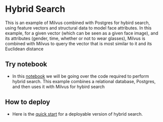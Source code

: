 # Hybrid Search 

This is an example of Milvus combined with Postgres for hybird search, using feature vectors and structural data to model face attributes. In this example, for a given vector (which can be seen as a given face image), and its attributes (gender, time, whether or not to wear glasses), Milvus is combined with Milvus to query the vector that is most similar to it and its Euclidean distance

## Try notebook
- In this [notebook](Hybird_Search.ipynb) we will be going over the code required to perform hybrid search. This example combines a relational database, Postgres, and then uses it with Milvus for hybird search

## How to deploy
- Here is the [quick start](QUICK_START.md) for a deployable version of hybrid search.


